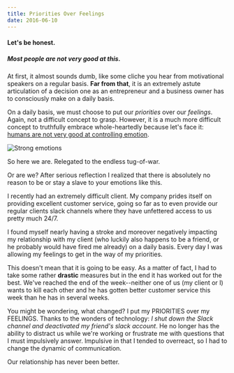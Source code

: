 ```yaml
---
title: Priorities Over Feelings
date: 2016-06-10
---
```


#### Let's be honest.

##### Most  people are not very good at this.

At first, it almost sounds dumb, like some cliche you hear from motivational speakers on a regular basis. **Far from that**, it is an extremely astute articulation of a decision one as an entrepreneur and a business owner has to consciously make on a daily basis.

On a daily basis, we must choose to put our _priorities_ over our _feelings_.  Again, not a difficult concept to grasp.  However, it is a much more difficult concept to truthfully embrace whole-heartedly because let's face it: [humans are not very good at controlling emotion](https://www.psychologytoday.com/blog/intense-emotions-and-strong-feelings/201012/it-or-not-emotions-will-drive-the-decisions-you).

![Strong emotions](http://successyeti.com/wp-content/uploads/2015/06/TSBB_Frustration-440x293.jpg)

So here we are.  Relegated to the endless tug-of-war.

Or are we?  After serious reflection I realized that there is absolutely no reason to be or stay a slave to your emotions like this.

I recently had an extremely difficult client.  My company prides itself on providing excellent customer service, going so far as to even provide our regular clients slack channels where they have unfettered access to us pretty much 24/7.

I found myself nearly having a stroke and moreover negatively impacting my relationship with my client (who luckily also happens to be a friend, or he probably would have fired me already) on a daily basis.  Every day I was allowing my feelings to get in the way of my priorities.

This doesn't mean that it is going to be easy.  As a matter of fact, I had to take some rather **drastic** measures but in the end it has worked out for the best.  We've reached the end of the week--neither one of us (my client or I) wants to kill each other and he has gotten better customer service this week than he has in several weeks.

You might be wondering, what changed?  I put my PRIORITIES over my FEELINGS.  Thanks to the wonders of technology: _I shut down the Slack channel and deactivated my friend's slack account_.  He no longer has the ability to distract us while we're working or frustrate me with questions that I must impulsively answer.  Impulsive in that I tended to overreact, so I  had to change the dynamic of communication.

Our relationship has never been better.